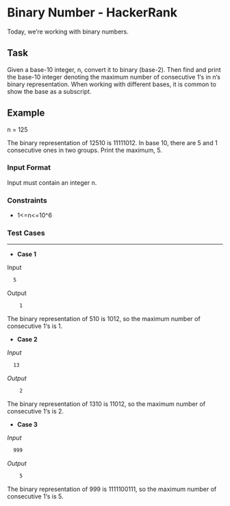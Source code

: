 # Binary Number - HackerRank

Today, we’re working with binary numbers.

## Task

Given a base-10 integer, n, convert it to binary (base-2). Then find and print the base-10 integer denoting the maximum number of consecutive 1‘s in n‘s binary representation. When working with different bases, it is common to show the base as a subscript.

## Example
n = 125

The binary representation of 12510 is 11111012. In base 10, there are 5 and 1 consecutive ones in two groups. Print the maximum, 5.
  

### Input Format
  
  Input must contain an integer n.

### Constraints
  * 1<=n<=10^6
  
### Test Cases
_ _ _ _

* **Case 1**

Input
```bash
  5
```
Output
```bash
    1
```
The binary representation of 510 is 1012, so the maximum number of consecutive 1‘s is 1.

* **Case 2**

_Input_
```zsh
  13
```

_Output_

```bash
    2
```

The binary representation of 1310 is 11012, so the maximum number of consecutive 1‘s is 2.
* **Case 3**

_Input_
```bash
  999
```
_Output_
```bash
    5
```

The binary representation of 999 is 1111100111, so the maximum number of consecutive 1‘s is 5.

